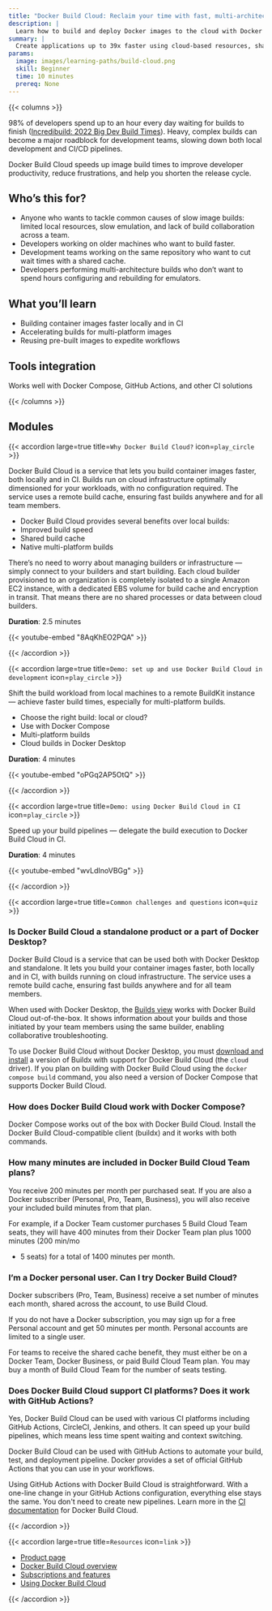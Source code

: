 ```yaml
---
title: "Docker Build Cloud: Reclaim your time with fast, multi-architecture builds"
description: |
  Learn how to build and deploy Docker images to the cloud with Docker Build Cloud.
summary: |
  Create applications up to 39x faster using cloud-based resources, shared team cache, and native multi-architecture support.
params:
  image: images/learning-paths/build-cloud.png
  skill: Beginner
  time: 10 minutes
  prereq: None
---
```


{{< columns >}}

<!-- vale Vale.Spelling = NO -->

98% of developers spend up to an hour every day waiting for builds to finish
([Incredibuild: 2022 Big Dev Build Times](https://www.incredibuild.com/survey-report-2022)).
Heavy, complex builds can become a major roadblock for development teams,
slowing down both local development and CI/CD pipelines.

<!-- vale Vale.Spelling = YES -->

Docker Build Cloud speeds up image build times to improve developer
productivity, reduce frustrations, and help you shorten the release cycle.

## Who’s this for?

- Anyone who wants to tackle common causes of slow image builds: limited local
  resources, slow emulation, and lack of build collaboration across a team.
- Developers working on older machines who want to build faster.
- Development teams working on the same repository who want to cut wait times
  with a shared cache.
- Developers performing multi-architecture builds who don’t want to spend hours
  configuring and rebuilding for emulators.

<!-- break -->

## What you’ll learn

- Building container images faster locally and in CI
- Accelerating builds for multi-platform images
- Reusing pre-built images to expedite workflows

## Tools integration

Works well with Docker Compose, GitHub Actions, and other CI solutions

{{< /columns >}}

## Modules

{{< accordion large=true title=`Why Docker Build Cloud?` icon=`play_circle` >}}

Docker Build Cloud is a service that lets you build container images faster,
both locally and in CI. Builds run on cloud infrastructure optimally
dimensioned for your workloads, with no configuration required. The service
uses a remote build cache, ensuring fast builds anywhere and for all team
members.

- Docker Build Cloud provides several benefits over local builds:
- Improved build speed
- Shared build cache
- Native multi-platform builds

There’s no need to worry about managing builders or infrastructure — simply
connect to your builders and start building. Each cloud builder provisioned to
an organization is completely isolated to a single Amazon EC2 instance, with a
dedicated EBS volume for build cache and encryption in transit. That means
there are no shared processes or data between cloud builders.

**Duration**: 2.5 minutes

{{< youtube-embed "8AqKhEO2PQA" >}}

{{< /accordion >}}

{{< accordion large=true title=`Demo: set up and use Docker Build Cloud in development` icon=`play_circle` >}}

Shift the build workload from local machines to a remote BuildKit instance —
achieve faster build times, especially for multi-platform builds.

- Choose the right build: local or cloud?
- Use with Docker Compose
- Multi-platform builds
- Cloud builds in Docker Desktop

**Duration**: 4 minutes

{{< youtube-embed "oPGq2AP5OtQ" >}}

{{< /accordion >}}

{{< accordion large=true title=`Demo: using Docker Build Cloud in CI` icon=`play_circle` >}}

Speed up your build pipelines — delegate the build execution to Docker Build Cloud in CI.

**Duration**: 4 minutes

{{< youtube-embed "wvLdInoVBGg" >}}

{{< /accordion >}}

{{< accordion large=true title=`Common challenges and questions` icon=`quiz` >}}

### Is Docker Build Cloud a standalone product or a part of Docker Desktop?

Docker Build Cloud is a service that can be used both with Docker Desktop and
standalone. It lets you build your container images faster, both locally and in
CI, with builds running on cloud infrastructure. The service uses a remote
build cache, ensuring fast builds anywhere and for all team members.

When used with Docker Desktop, the [Builds view](/desktop/use-desktop/builds/)
works with Docker Build Cloud out-of-the-box. It shows information about your
builds and those initiated by your team members using the same builder,
enabling collaborative troubleshooting.

To use Docker Build Cloud without Docker Desktop, you must
[download and install](/build-cloud/setup/#use-docker-build-cloud-without-docker-desktop)
a version of Buildx with support for Docker Build Cloud (the `cloud` driver).
If you plan on building with Docker Build Cloud using the `docker compose
build` command, you also need a version of Docker Compose that supports Docker
Build Cloud.

### How does Docker Build Cloud work with Docker Compose?

Docker Compose works out of the box with Docker Build Cloud. Install the Docker
Build Cloud-compatible client (buildx) and it works with both commands.

### How many minutes are included in Docker Build Cloud Team plans?

You receive 200 minutes per month per purchased seat. If you are also a Docker
subscriber (Personal, Pro, Team, Business), you will also receive your included
build minutes from that plan.

For example, if a Docker Team customer purchases 5 Build Cloud Team seats, they
will have 400 minutes from their Docker Team plan plus 1000 minutes (200 min/mo
* 5 seats) for a total of 1400 minutes per month.

### I’m a Docker personal user. Can I try Docker Build Cloud?

Docker subscribers (Pro, Team, Business) receive a set number of minutes each
month, shared across the account, to use Build Cloud.

If you do not have a Docker subscription, you may sign up for a free Personal
account and get 50 minutes per month. Personal accounts are limited to a single
user.

For teams to receive the shared cache benefit, they must either be on a Docker
Team, Docker Business, or paid Build Cloud Team plan. You may buy a month of
Build Cloud Team for the number of seats testing.

### Does Docker Build Cloud support CI platforms? Does it work with GitHub Actions?

Yes, Docker Build Cloud can be used with various CI platforms including GitHub
Actions, CircleCI, Jenkins, and others. It can speed up your build pipelines,
which means less time spent waiting and context switching.

Docker Build Cloud can be used with GitHub Actions to automate your build,
test, and deployment pipeline. Docker provides a set of official GitHub Actions
that you can use in your workflows.

Using GitHub Actions with Docker Build Cloud is straightforward. With a
one-line change in your GitHub Actions configuration, everything else stays the
same. You don't need to create new pipelines. Learn more in the [CI
documentation](/build-cloud/ci/) for Docker Build Cloud.

{{< /accordion >}}

{{< accordion large=true title=`Resources` icon=`link` >}}

- [Product page](https://www.docker.com/products/build-cloud/)
- [Docker Build Cloud overview](/build-cloud/)
- [Subscriptions and features](/subscription/build-cloud/build-details/)
- [Using Docker Build Cloud](/build-cloud/usage/)

{{< /accordion >}}
